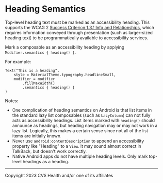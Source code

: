# Heading Semantics
Top-level heading text must be marked as an accessibility heading. This supports the WCAG 2 [Success Criterion 1.3.1 Info and Relationships](https://www.w3.org/TR/WCAG21/#info-and-relationships), which requires information conveyed through presentation (such as larger-sized heading text) to be programmatically available to accessibility services.

Mark a composable as an accessibility heading by applying `Modifier.semantics { heading() }`. 

For example:
```
Text("This is a heading",
    style = MaterialTheme.typography.headlineSmall,
    modifier = modifier
        .fillMaxWidth()
        .semantics { heading() }
)
```

Notes:

* One complication of heading semantics on Android is that list items in the standard lazy list composables (such as `LazyColumn`) can not fully acts as accessibility headings. List items marked with `heading()` should announce as headings, but heading navigation may or may not work in a lazy list. Logically, this makes a certain sense since not all of the list items are initially known.
* Never use `android:contentDescription` to append an accessibility property like "Heading" to a `View`. It may sound almost correct in TalkBack, but doesn't work correctly.
* Native Android apps do not have multiple heading levels. Only mark top-level headings as a heading.

----

Copyright 2023 CVS Health and/or one of its affiliates